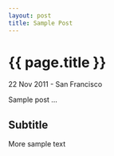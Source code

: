 ```yaml
---
layout: post
title: Sample Post
---
```


{{ page.title }}
================

<p class="meta">22 Nov 2011 - San Francisco</p>

Sample post ...

Subtitle
--------

More sample text



